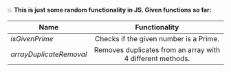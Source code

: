 :collision: **This is just some random functionality in JS. Given functions so far:**

| Name                  | Functionality         |
| ------------------------- |:-------------:|
| *isGivenPrime*           | Checks if the given number is a Prime.
| *arrayDuplicateRemoval*     | Removes duplicates from an array with 4 different methods.    | 
